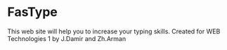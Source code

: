 # FasType
This web site will help you to increase your typing skills.
Created for WEB Technologies 1 by J.Damir and Zh.Arman

